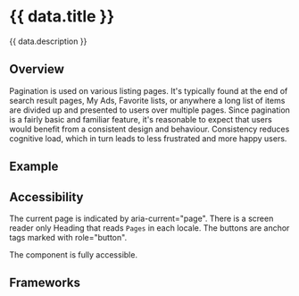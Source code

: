 <script setup>
import React from './react.md';
import data from './data.json';
import { mapFrameworkStatuses } from '../utils.js';
</script>

# {{ data.title }}
{{ data.description }}

<components-status v-bind="mapFrameworkStatuses(data.frameworks)" />

## Overview
Pagination is used on various listing pages. It's typically found at the end of search result pages, My Ads, Favorite lists, or anywhere a long list of items are divided up and presented to users over multiple pages. Since pagination is a fairly basic and familiar feature, it's reasonable to expect that users would benefit from a consistent design and behaviour. Consistency reduces cognitive load, which in turn leads to less frustrated and more happy users.

## Example
<ThemeSwitcher />
<pagination-example />

## Accessibility

The current page is indicated by aria-current="page". There is a screen reader only Heading that reads `Pages` in each locale. The buttons are anchor tags marked with role="button".

The component is fully accessible.

## Frameworks

<react />